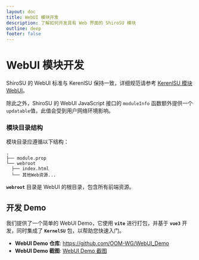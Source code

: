 ```yaml
---
layout: doc
title: WebUI 模块开发
description: 了解如何开发具有 Web 界面的 ShiroSU 模块
outline: deep
footer: false
---
```


# **WebUI 模块开发**

ShiroSU 的 WebUI 标准与 KerenlSU 保持一致，详细规范请参考 [KerenlSU 模块 WebUI](https://kernelsu.org/zh_CN/guide/module-webui.html)。

除此之外，ShiroSU 的 WebUI JavaScript 接口的 `moduleInfo` 函数额外提供一个`updatable`值，此值会受到用户网络环境影响。

### **模块目录结构**

模块目录应遵循以下结构：

```
.
├── module.prop
└── webroot
  ├── index.html
  └── 其他Web资源...
```

**`webroot`** 目录是 WebUI 的根目录，包含所有前端资源。

## **开发 Demo**

我们提供了一个简单的 WebUI Demo，它使用 **`vite`** 进行打包，并基于 **`vue3`** 开发，同时集成了 **`KernelSU`** 包，以帮助您快速入门。

- **WebUI Demo 仓库**: <https://github.com/OOM-WG/WebUI_Demo>
- **WebUI Demo 截图**: [WebUI Demo 截图](/assets/img/webui.webp)
